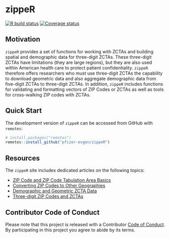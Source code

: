 # zippeR

[![R build status](https://github.com/pfizer-evgen/zippeR/workflows/R-CMD-check/badge.svg)](https://github.com/pfizer-evgen/zippeR/actions)
[![Coverage status](https://codecov.io/gh/pfizer-evgen/zippeR/branch/master/graph/badge.svg)](https://codecov.io/github/pfizer-evgen/zippeR?branch=main)

## Motivation
`zippeR` provides a set of functions for working with ZCTAs and building spatial and demographic data for three-digit ZCTAs. These three-digit ZCTAs have limitations (they are large regions), but they are also used within American health care to protect patient confidentiality. `zippeR` therefore offers researchers who must use three-digit ZCTAs the capability to download geometric data and also aggregate demographic data from five-digit ZCTAs to three-digit ZCTAs. In addition, `zippeR` includes functions for validating and formatting vectors of ZIP Codes or ZCTAs as well as tools for cross-walking ZIP codes with ZCTAs.

## Quick Start
The development version of `zippeR` can be accessed from GitHub with `remotes`:

```r
# install.packages("remotes")
remotes::install_github("pfizer-evgen/zippeR")
```

## Resources
The `zippeR` site includes dedicated articles on the following topics:
  * [ZIP Code and ZIP Code Tabulation Area Basics](articles/basics.html)
  * [Converting ZIP Codes to Other Geographies](articles/coverting-zips.html)
  * [Demographic and Geometric ZCTA Data](articles/demographic-geometric-zcta-data.html)
  * [Three-digit ZIP Codes and ZCTAs](articles/three-digit-zips.html)

## Contributor Code of Conduct
Please note that this project is released with a Contributor [Code of Conduct](/.github/CODE_OF_CONDUCT.md). By participating in this project you agree to abide by its terms.
